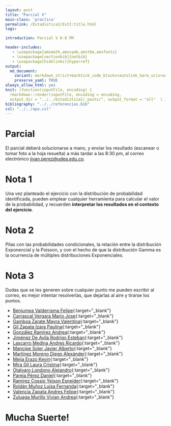 ```yaml
---
layout: post
title: "Parcial V"
main-class: 'practica'
permalink: /EstadisticaI/EstI:title.html
tags:

introduction: Parcial V 6-8 PM

header-includes:
   - \usepackage{amsmath,amssymb,amsthm,amsfonts}
   - \usepackage[sectionbib]{natbib}
   - \usepackage[hidelinks]{hyperref}
output:
  md_document:
    variant: markdown_strict+backtick_code_blocks+autolink_bare_uris+ascii_identifiers+tex_math_single_backslash
    preserve_yaml: TRUE
always_allow_html: yes   
knit: (function(inputFile, encoding) {
  rmarkdown::render(inputFile, encoding = encoding,
  output_dir = "../../EstadisticaI/_posts/", output_format = "all"  ) })
bibliography: "../../referencias.bib"
csl: "../../apa.csl"
---
```








Parcial
=======

El parcial deberá solucionarse a mano, y enviar los resultado (escanear
o tomar foto a la hoja resuelta) a más tardar a las 8:30 pm, al correo
electrónico <a target="_blank" href="mailto:jivan.perez@udea.edu.co">
jivan.perez@udea.edu.co</a>.

Nota 1
======

Una vez planteado el ejercicio con la distribución de probabilidad
identificada, pueden emplear cualquier herramienta para calcular el
valor de la probabilidad, y recuerden **interpretar los resultados en el
contexto del ejercicio**.

Nota 2
======

Pilas con las probabilidades condicionales, la relación entre la
distribución Exponencial y la Poisson, y con el hecho de que la
distribución Gamma es la ocurrencia de múltiples distribuciones
Exponenciales.

Nota 3
======

Dudas que se les generen sobre cualquier punto me pueden escribir al
correo, es mejor intentar resolverlas, que dejarlas al aire y tirarse
los puntos.

-   [Benjumea Valderrama
    Felipe](https://github.com/jiperezga/jiperezga.github.io/raw/master/Dataset/Parcial/P1214729562.pdf){:target="\_blank"}
-   [Carrascal Vergara Mario
    Jose](https://github.com/jiperezga/jiperezga.github.io/raw/master/Dataset/Parcial/P1035442052.pdf){:target="\_blank"}
-   [Gamboa Zarate Mayra
    Valentina](https://github.com/jiperezga/jiperezga.github.io/raw/master/Dataset/Parcial/P1192792284.pdf){:target="\_blank"}
-   [Gil Zapata Izara
    Paulina](https://github.com/jiperezga/jiperezga.github.io/raw/master/Dataset/Parcial/P1152201907.pdf){:target="\_blank"}
-   [González Ramírez
    Andrea](https://github.com/jiperezga/jiperezga.github.io/raw/master/Dataset/Parcial/P1128395206.pdf){:target="\_blank"}
-   [Jiménez De Avila Rodrigo
    Esteban](https://github.com/jiperezga/jiperezga.github.io/raw/master/Dataset/Parcial/P1037484188.pdf){:target="\_blank"}
-   [Lascarro Medina Andres
    Ricardo](https://github.com/jiperezga/jiperezga.github.io/raw/master/Dataset/Parcial/P1053006264.pdf){:target="\_blank"}
-   [Mancipe Soler Javier
    Alberto](https://github.com/jiperezga/jiperezga.github.io/raw/master/Dataset/Parcial/P1049024349.pdf){:target="\_blank"}
-   [Martínez Moreno Diego
    Alexánder](https://github.com/jiperezga/jiperezga.github.io/raw/master/Dataset/Parcial/P1128399344.pdf){:target="\_blank"}
-   [Mejia Erazo
    Kevin](https://github.com/jiperezga/jiperezga.github.io/raw/master/Dataset/Parcial/P1003125429.pdf){:target="\_blank"}
-   [Mira Gil Laura
    Cristina](https://github.com/jiperezga/jiperezga.github.io/raw/master/Dataset/Parcial/P1017139650.pdf){:target="\_blank"}
-   [Otalvaro Londono
    Alejandro](https://github.com/jiperezga/jiperezga.github.io/raw/master/Dataset/Parcial/P1214728316.pdf){:target="\_blank"}
-   [Pareja Pérez
    Daniel](https://github.com/jiperezga/jiperezga.github.io/raw/master/Dataset/Parcial/P1017238280.pdf){:target="\_blank"}
-   [Ramírez Cossio Yeison
    Esneider](https://github.com/jiperezga/jiperezga.github.io/raw/master/Dataset/Parcial/P1146443209.pdf){:target="\_blank"}
-   [Roldán Muñoz Luisa
    Fernanda](https://github.com/jiperezga/jiperezga.github.io/raw/master/Dataset/Parcial/P1128387647.pdf){:target="\_blank"}
-   [Valencia Zapata Andres
    Felipe](https://github.com/jiperezga/jiperezga.github.io/raw/master/Dataset/Parcial/P1035443367.pdf){:target="\_blank"}
-   [Zuluaga Murillo Vivian
    Andrea](https://github.com/jiperezga/jiperezga.github.io/raw/master/Dataset/Parcial/P1010098601.pdf){:target="\_blank"}

<h1>
Mucha Suerte!
</h1>
